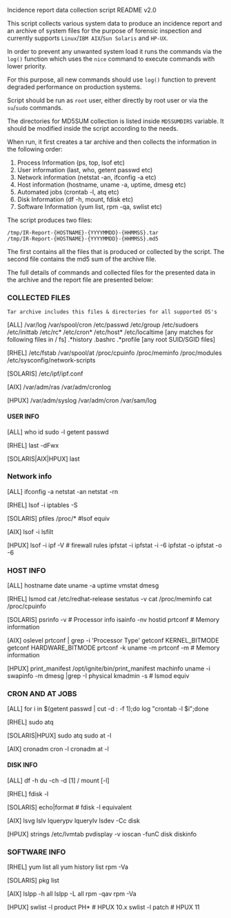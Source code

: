 Incidence report data collection script README v2.0

This script collects various system data to produce an incidence report and an archive of system files
for the purpose of forensic inspection and currently supports `Linux`/`IBM AIX`/`Sun Solaris` and `HP-UX`. 

In order to prevent any unwanted system load it runs the commands via the `log()` function which uses 
the `nice` command to execute commands with lower priority. 

For this purpose, all new commands should use `log()` function to prevent degraded performance on 
production systems.

Script should be run as `root` user, either directly by root user or via the `su`/`sudo` commands.

The directories for MD5SUM collection is listed inside `MD5SUMDIRS` variable. It should be modified 
inside the script according to the needs.

When run, it first creates a tar archive and then collects the information in the following order:

1. Process Information (ps, top, lsof etc)
2. User information (last, who, getent passwd etc)
3. Network information (netstat -an, ifconfig -a etc)
4. Host information (hostname, uname -a, uptime, dmesg etc)
5. Automated jobs (crontab -l, atq etc)
6. Disk Information (df -h, mount, fdisk etc)
7. Software Information (yum list, rpm -qa, swlist etc)

The script produces two files:

    /tmp/IR-Report-{HOSTNAME}-{YYYYMMDD}-{HHMMSS}.tar 
    /tmp/IR-Report-{HOSTNAME}-{YYYYMMDD}-{HHMMSS}.md5


The first contains all the files that is produced or collected by the script. 
The second file contains the md5 sum of the archive file.

The full details of commands and collected files for the presented data in the archive and the report file 
are presented below:

### COLLECTED FILES

    Tar archive includes this files & directories for all supported OS's

[ALL]
/var/log 
/var/spool/cron 
/etc/passwd 
/etc/group 
/etc/sudoers 
/etc/inittab 
/etc/rc* 
/etc/cron* 
/etc/host*
/etc/localtime
[any matches for following files in / fs]
.*history 
.bashrc
.*profile
[any root SUID/SGID files]

[RHEL]
/etc/fstab 
/var/spool/at 
/proc/cpuinfo 
/proc/meminfo 
/proc/modules
/etc/sysconfig/network-scripts

[SOLARIS]
/etc/ipf/ipf.conf

[AIX]
/var/adm/ras
/var/adm/cronlog

[HPUX]
/var/adm/syslog
/var/adm/cron
/var/sam/log


#### USER INFO

[ALL]
who
id
sudo -l
getent passwd

[RHEL]
last -dFwx

[SOLARIS|AIX|HPUX]
last

### Network info

[ALL]
ifconfig -a
netstat -an
netstat -rn

[RHEL]
lsof -i
iptables -S

[SOLARIS]
pfiles /proc/* #lsof equiv

[AIX]
lsof -i
lsfilt

[HPUX]
lsof -i
ipf -V # firewall rules
ipfstat -i
ipfstat -i -6
ipfstat -o
ipfstat -o -6

### HOST INFO

[ALL]
hostname
date
uname -a
uptime
vmstat
dmesg

[RHEL]
lsmod
cat /etc/redhat-release
sestatus -v
cat /proc/meminfo
cat /proc/cpuinfo

[SOLARIS]
psrinfo -v # Processor info
isainfo -nv
hostid
prtconf # Memory information

[AIX]
oslevel
prtconf | grep -i 'Processor Type'
getconf KERNEL_BITMODE
getconf HARDWARE_BITMODE
prtconf -k
uname -m
prtconf -m # Memory information

[HPUX]
print_manifest
/opt/ignite/bin/print_manifest
machinfo
uname -i
swapinfo -m
dmesg |grep -I physical
kmadmin -s # lsmod equiv

### CRON AND AT JOBS

[ALL]
for i in $(getent passwd | cut -d : -f 1);do log "crontab -l $i";done

[RHEL]
sudo atq

[SOLARIS|HPUX]
sudo atq
sudo at -l

[AIX]
cronadm cron  -l
cronadm at -l

#### DISK INFO

[ALL]
df -h
du -ch -d [1] /
mount [-l]

[RHEL]
fdisk -l

[SOLARIS]
echo|format # fdisk -l equivalent

[AIX]
lsvg
lslv
lquerypv
lquerylv
lsdev -Cc disk

[HPUX]
strings /etc/lvmtab
pvdisplay -v
ioscan -funC disk
diskinfo

### SOFTWARE INFO

[RHEL]
yum list all
yum history list
rpm -Va

[SOLARIS]
pkg list

[AIX]
lslpp -h all
lslpp -L all
rpm -qav
rpm -Va

[HPUX]
swlist -l product PH* # HPUX 10.x
swlist -l patch # HPUX 11

